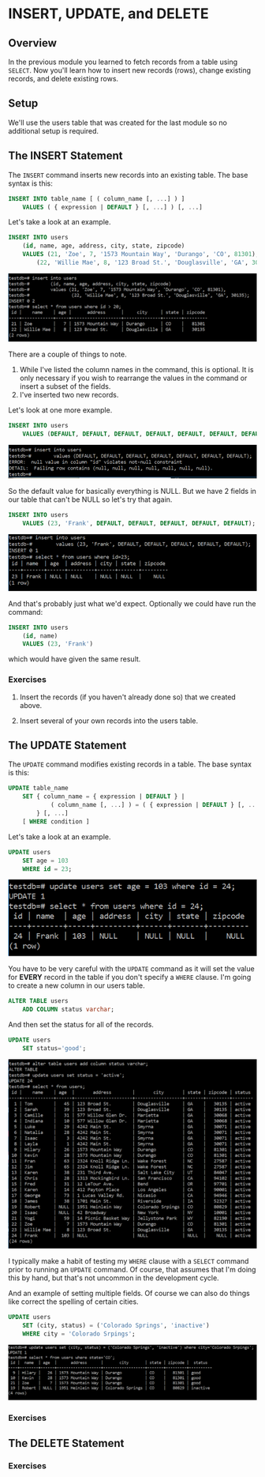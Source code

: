 # INSERT, UPDATE, and DELETE

## Overview

In the previous module you learned to fetch records from a table using ```SELECT```. Now you'll
learn how to insert new records (rows), change existing records, and delete existing rows.

## Setup

We'll use the users table that was created for the last module so no additional setup is required.

## The INSERT Statement

The ```INSERT``` command inserts new records into an existing table. The base syntax is this:

```SQL
INSERT INTO table_name [ ( column_name [, ...] ) ]
	VALUES ( { expression | DEFAULT } [, ...] ) [, ...]
```

Let's take a look at an example.

```SQL
INSERT INTO users
	(id, name, age, address, city, state, zipcode)
	VALUES (21, 'Zoe', 7, '1573 Mountain Way', 'Durango', 'CO', 81301),
		(22, 'Willie Mae', 8, '123 Broad St.', 'Douglasville', 'GA', 30135);
```

![Insert 1](./insert1.png)

There are a couple of things to note.

1. While I've listed the column names in the command, this is optional. It is only necessary if
you wish to rearrange the values in the command or insert a subset of the fields.
2. I've inserted two new records.

Let's look at one more example.

```SQL
INSERT INTO users
	VALUES (DEFAULT, DEFAULT, DEFAULT, DEFAULT, DEFAULT, DEFAULT, DEFAULT);
```

![Insert 2](./insert2.png)

So the default value for basically everything is NULL. But we have 2 fields in our table that can't be NULL
so let's try that again.

```SQL
INSERT INTO users
	VALUES (23, 'Frank', DEFAULT, DEFAULT, DEFAULT, DEFAULT, DEFAULT);
```

![Insert 3](./insert3.png)

And that's probably just what we'd expect. Optionally we could have run the command:

```SQL
INSERT INTO users
	(id, name)
	VALUES (23, 'Frank')
```

which would have given the same result.

### Exercises

1. Insert the records (if you haven't already done so) that we created above.

2. Insert several of your own records into the users table.

## The UPDATE Statement

The ```UPDATE``` command modifies existing records in a table. The base syntax is this:

```SQL
UPDATE table_name
	SET { column_name = { expression | DEFAULT } |
			( column_name [, ...] ) = ( { expression | DEFAULT } [, ...] )
		} [, ...]
	[ WHERE condition ]
```

Let's take a look at an example.

```SQL
UPDATE users
	SET age = 103
	WHERE id = 23;
```

![Insert 4](./insert4.png)

You have to be very careful with the ```UPDATE``` command as it will set the value for **EVERY** record
in the table if you don't specify a ```WHERE``` clause. I'm going to create a new column in our users table.

```SQL
ALTER TABLE users
	ADD	COLUMN status varchar;
```

And then set the status for all of the records.

```SQL
UPDATE users
	SET status='good';
```

![Insert 5](./insert5.png)

I typically make a habit of testing my ```WHERE``` clause with a ```SELECT``` command prior to running an ```UPDATE```
command. Of course, that assumes that I'm doing this by hand, but that's not uncommon in the development cycle.

And an example of setting multiple fields. Of course we can also do things like correct the spelling of certain cities.

```SQL
UPDATE users
	SET (city, status) = ('Colorado Springs', 'inactive')
	WHERE city = 'Colorado Srpings';
```

![Insert 6](./insert6.png)

### Exercises

## The DELETE Statement

### Exercises
